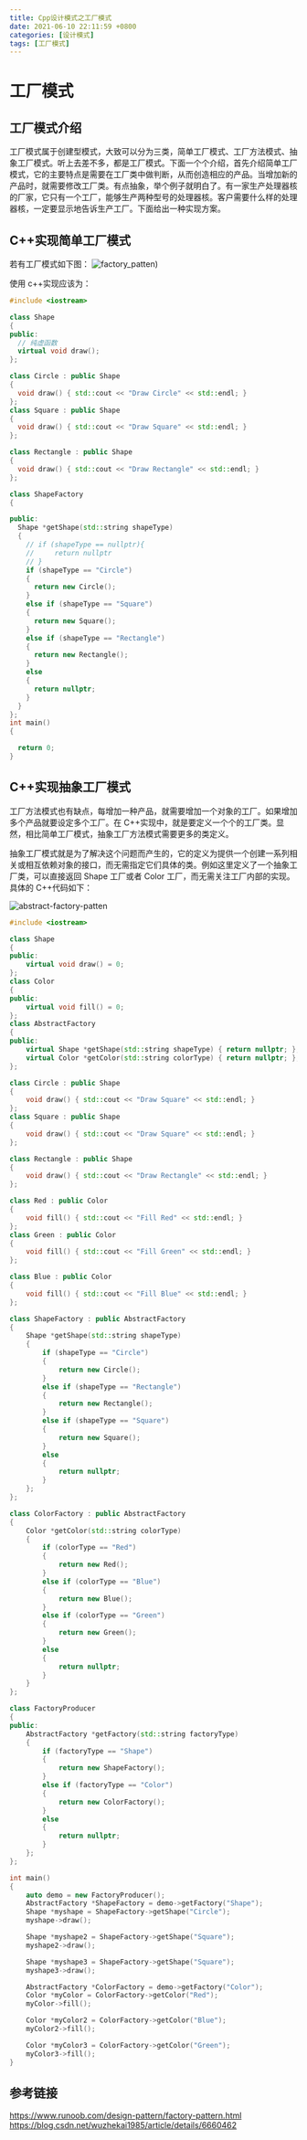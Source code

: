 ```yaml
---
title: Cpp设计模式之工厂模式
date: 2021-06-10 22:11:59 +0800
categories: [设计模式]
tags: [工厂模式]
---
```


# 工厂模式

## 工厂模式介绍

工厂模式属于创建型模式，大致可以分为三类，简单工厂模式、工厂方法模式、抽象工厂模式。听上去差不多，都是工厂模式。下面一个个介绍，首先介绍简单工厂模式，它的主要特点是需要在工厂类中做判断，从而创造相应的产品。当增加新的产品时，就需要修改工厂类。有点抽象，举个例子就明白了。有一家生产处理器核的厂家，它只有一个工厂，能够生产两种型号的处理器核。客户需要什么样的处理器核，一定要显示地告诉生产工厂。下面给出一种实现方案。

## C++实现简单工厂模式

若有工厂模式如下图：
![factory_patten](/assets/img/posts/20210610/factory_patten.png))

使用 c++实现应该为：

```cpp
#include <iostream>

class Shape
{
public:
  // 纯虚函数
  virtual void draw();
};

class Circle : public Shape
{
  void draw() { std::cout << "Draw Circle" << std::endl; }
};
class Square : public Shape
{
  void draw() { std::cout << "Draw Square" << std::endl; }
};

class Rectangle : public Shape
{
  void draw() { std::cout << "Draw Rectangle" << std::endl; }
};

class ShapeFactory
{

public:
  Shape *getShape(std::string shapeType)
  {
    // if (shapeType == nullptr){
    //     return nullptr
    // }
    if (shapeType == "Circle")
    {
      return new Circle();
    }
    else if (shapeType == "Square")
    {
      return new Square();
    }
    else if (shapeType == "Rectangle")
    {
      return new Rectangle();
    }
    else
    {
      return nullptr;
    }
  }
};
int main()
{

  return 0;
}

```

## C++实现抽象工厂模式

工厂方法模式也有缺点，每增加一种产品，就需要增加一个对象的工厂。如果增加多个产品就要设定多个工厂。在 C++实现中，就是要定义一个个的工厂类。显然，相比简单工厂模式，抽象工厂方法模式需要更多的类定义。

抽象工厂模式就是为了解决这个问题而产生的，它的定义为提供一个创建一系列相关或相互依赖对象的接口，而无需指定它们具体的类。例如这里定义了一个抽象工厂类，可以直接返回 Shape 工厂或者 Color 工厂，而无需关注工厂内部的实现。具体的 C++代码如下：

![abstract-factory-patten](/assets/img/posts/20210610/abstract-factory-patten.png)

```cpp
#include <iostream>

class Shape
{
public:
    virtual void draw() = 0;
};
class Color
{
public:
    virtual void fill() = 0;
};
class AbstractFactory
{
public:
    virtual Shape *getShape(std::string shapeType) { return nullptr; };
    virtual Color *getColor(std::string colorType) { return nullptr; };
};

class Circle : public Shape
{
    void draw() { std::cout << "Draw Square" << std::endl; }
};
class Square : public Shape
{
    void draw() { std::cout << "Draw Square" << std::endl; }
};

class Rectangle : public Shape
{
    void draw() { std::cout << "Draw Rectangle" << std::endl; }
};

class Red : public Color
{
    void fill() { std::cout << "Fill Red" << std::endl; }
};
class Green : public Color
{
    void fill() { std::cout << "Fill Green" << std::endl; }
};

class Blue : public Color
{
    void fill() { std::cout << "Fill Blue" << std::endl; }
};

class ShapeFactory : public AbstractFactory
{
    Shape *getShape(std::string shapeType)
    {
        if (shapeType == "Circle")
        {
            return new Circle();
        }
        else if (shapeType == "Rectangle")
        {
            return new Rectangle();
        }
        else if (shapeType == "Square")
        {
            return new Square();
        }
        else
        {
            return nullptr;
        }
    };
};

class ColorFactory : public AbstractFactory
{
    Color *getColor(std::string colorType)
    {
        if (colorType == "Red")
        {
            return new Red();
        }
        else if (colorType == "Blue")
        {
            return new Blue();
        }
        else if (colorType == "Green")
        {
            return new Green();
        }
        else
        {
            return nullptr;
        }
    }
};

class FactoryProducer
{
public:
    AbstractFactory *getFactory(std::string factoryType)
    {
        if (factoryType == "Shape")
        {
            return new ShapeFactory();
        }
        else if (factoryType == "Color")
        {
            return new ColorFactory();
        }
        else
        {
            return nullptr;
        }
    };
};

int main()
{
    auto demo = new FactoryProducer();
    AbstractFactory *ShapeFactory = demo->getFactory("Shape");
    Shape *myshape = ShapeFactory->getShape("Circle");
    myshape->draw();

    Shape *myshape2 = ShapeFactory->getShape("Square");
    myshape2->draw();

    Shape *myshape3 = ShapeFactory->getShape("Square");
    myshape3->draw();

    AbstractFactory *ColorFactory = demo->getFactory("Color");
    Color *myColor = ColorFactory->getColor("Red");
    myColor->fill();

    Color *myColor2 = ColorFactory->getColor("Blue");
    myColor2->fill();

    Color *myColor3 = ColorFactory->getColor("Green");
    myColor3->fill();
}

```

## 参考链接

<https://www.runoob.com/design-pattern/factory-pattern.html>
<https://blog.csdn.net/wuzhekai1985/article/details/6660462>

